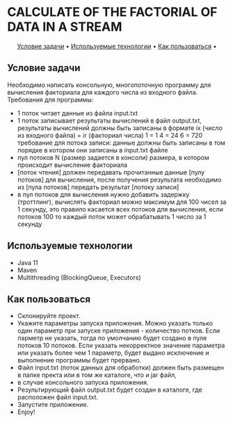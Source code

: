 # 	CALCULATE OF THE FACTORIAL OF DATA IN A STREAM


<p align="center">
  <a href="task">Условие задачи</a> •
  <a href="#used-technologies">Используемые технологии</a> •
  <a href="#how-to-use">Как пользоваться</a> •
</p>

## Условие задачи
Необходимо написать консольную, многопоточную программу для вычисления факториала для каждого числа из входного файла.
Требования для программы:
- 1 поток читает данные из файла input.txt
- 1 поток записывает результаты вычислений в файл output.txt, результаты вычислений должны быть записаны в формате
ix (число из входного файла) = ir (факториал числа)
 1 = 1
 4 = 24
 6 = 720
требование для потока записи: данные должны быть записаны в том порядке в котором они записаны в input.txt файле
- пул потоков N (размер задается в консоли) размера, в котором происходит вычисление факториала
- [поток чтения] должен передавать прочитанные данные [пулу потоков] для вычисления, после получения результата необходимо из [пула потоков] передать результат [потоку записи]
- в пул потоков для вычисления нужно добавить задержку (троттлинг), вычислять факториал можно максимум для 100 чисел за 1 секунду, это правило касается всех потоков для вычисления, если потоков 100 то каждый поток может обрабатывать 1 число за 1 секунду

## Используемые технологии
- Java 11
- Maven
- Multithreading (BlockingQueue, Executors)

## Как пользоваться

- Склонируйте проект.
- Укажите параметры запуска приложения. Можно указать только один параметр при запуске приложения - количество потков.
  Если парметр не указать, тогда по умолчанию будет создано в пуле потоков 10 потоков. Если указать некорректное 
  значение параметра или указать более чем 1 параметр, будет выдано исключение и выполнение программы будет прервано.
- Файл input.txt (поток данных для обработки) должен быть размещен в папке пректа или в том же каталоге, что и jar файл,
- в случае консольного запуска приложения.
- Результирующий файл output.txt будет создан в каталоге, где расположен файл input.txt.
- Запустите приложение.
- Enjoy!

